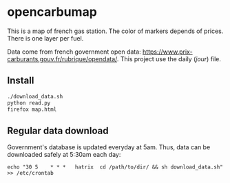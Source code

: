 # opencarbumap

This is a map of french gas station. The color of markers depends of prices.
There is one layer per fuel.

Data come from french government open data: https://www.prix-carburants.gouv.fr/rubrique/opendata/.
This project use the daily (*jour*) file.

## Install

```bash
./download_data.sh
python read.py
firefox map.html
```

## Regular data download

Government's database is updated everyday at 5am. Thus, data can be downloaded
safely at 5:30am each day:

```
echo "30 5    * * *   hatrix  cd /path/to/dir/ && sh download_data.sh" >> /etc/crontab
```

